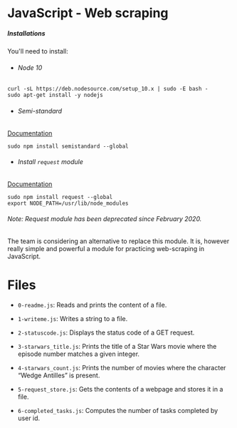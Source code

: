 # JavaScript - Web scraping

##### Installations

You'll need to install:

- ###### Node 10

```
curl -sL https://deb.nodesource.com/setup_10.x | sudo -E bash -
sudo apt-get install -y nodejs
```

- ###### Semi-standard
[Documentation](https://github.com/standard/semistandard)

```
sudo npm install semistandard --global
```

- ###### Install `request` module
[Documentation](https://github.com/request/request)

```
sudo npm install request --global
export NODE_PATH=/usr/lib/node_modules
```

###### Note: Request module has been deprecated since February 2020.
The team is considering an alternative to replace this module. It is, however really simple and powerful a module for practicing web-scraping in JavaScript.


# Files
- `0-readme.js`: 
Reads and prints the content of a file.

- `1-writeme.js`: 
Writes a string to a file.

- `2-statuscode.js`: 
Displays the status code of a GET request.

- `3-starwars_title.js`:
Prints the title of a Star Wars movie where the episode number matches a given integer.

- `4-starwars_count.js`:
Prints the number of movies where the character “Wedge Antilles” is present.

- `5-request_store.js`:
Gets the contents of a webpage and stores it in a file.

- `6-completed_tasks.js`: 
Computes the number of tasks completed by user id.
